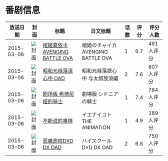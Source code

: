 # 番剧信息

|放送日期|封面|标题|日文标题|话数|评分|评分人数|
|---|---|---|---|---|---|---|
|2015-03-06|![封面](https://lain.bgm.tv/pic/cover/c/87/ac/104420_JyYcp.jpg)|[棺姬嘉依卡 AVENGING BATTLE OVA](https://bangumi.tv/subject/104420)|棺姫のチャイカ AVENGING BATTLE OVA|1|6.7|491人评分|
|2015-03-06|![封面](https://lain.bgm.tv/pic/cover/c/4a/1d/110239_9S66C.jpg)|[昭和元禄落语心中 OAD](https://bangumi.tv/subject/110239)|昭和元禄落語心中 与太郎放浪編|2|7.6|807人评分|
|2015-03-06|![封面](https://lain.bgm.tv/pic/cover/c/58/f8/118098_hX68v.jpg)|[剧场版 希德尼娅的骑士](https://bangumi.tv/subject/118098)|劇場版 シドニアの騎士|1|7.4|784人评分|
|2015-03-06|![封面](https://bangumi.tv/img/no_icon_subject.png)|[不能说的事情](https://bangumi.tv/subject/126180)|イエナイコト THE ANIMATION|1|4.9|189人评分|
|2015-03-06|![封面](https://lain.bgm.tv/pic/cover/c/cd/18/127827_lvXX3.jpg)|[恶魔高校DXD DX OAD](https://bangumi.tv/subject/127827)|ハイスクールD×D DX OAD|2|6.6|750人评分|
